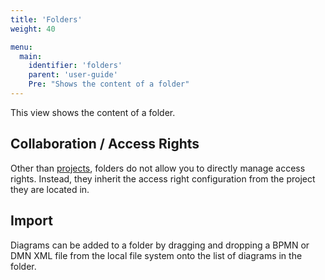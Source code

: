```yaml
---
title: 'Folders'
weight: 40

menu:
  main:
    identifier: 'folders'
    parent: 'user-guide'
    Pre: "Shows the content of a folder"
---
```


This view shows the content of a folder.

## Collaboration / Access Rights

Other than [projects](../projects), folders do not allow you to directly manage access rights.
Instead, they inherit the access right configuration from the project they are located in.

## Import

Diagrams can be added to a folder by dragging and dropping a BPMN or DMN XML file from the local file system onto the list of diagrams in the folder.
